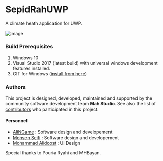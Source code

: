 # SepidRahUWP

A climate heath application for UWP.

![image](https://user-images.githubusercontent.com/22152065/38911819-fd9278fc-42e6-11e8-9f39-22bfaa23c616.png)

### Build Prerequisites

1. Windows 10
2. Visual Studio 2017 (latest build) with universal windows development features installed.
3. GIT for Windows ([install from here](http://gitforwindows.org/))

### Authors

This project is designed, developed, maintained and supported by the community software development team **Mah Studio**.
See also the list of [contributors](https://github.com/MahStudio/SepidRahUWP/contributors) who participated in this project.

#### Personnel

- [AliNGame](https://github.com/NGame1) : Software design and developement
- [Mohsen Seifi](https://github.com/mohsens22) : Software design and developement
- [Mohammad Alidoost](https://www.instagram.com/mr.alidoost/) : UI Design
 
Special thanks to Pouria Ryahi and MHBayan.
